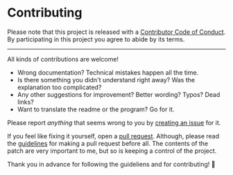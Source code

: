 # Contributing

Please note that this project is released with a
[Contributor Code of Conduct](CODE_OF_CONDUCT.md). By participating in this
project you agree to abide by its terms.

---

All kinds of contributions are welcome!

- Wrong documentation? Technical mistakes happen all the time.
- Is there something you didn't understand right away? Was the explanation too
  complicated?
- Any other suggestions for improvement? Better wording? Typos? Dead links?
- Want to translate the readme or the program? Go for it.

Please report _anything_ that seems wrong to you by
[creating an issue](https://github.com/AsleyR/YouTer/issues/new) for it.

If you feel like fixing it yourself, open a
[pull request](https://help.github.com/categories/collaborating-with-issues-and-pull-requests). Although, please read the [guidelines](PULL_REQUEST_TEMPLATE.md) for making a pull request before all. The contents of the patch are very important to me, but so is keeping a control of the project. 

Thank you in advance for following the guideliens and for contributing! 🎉

